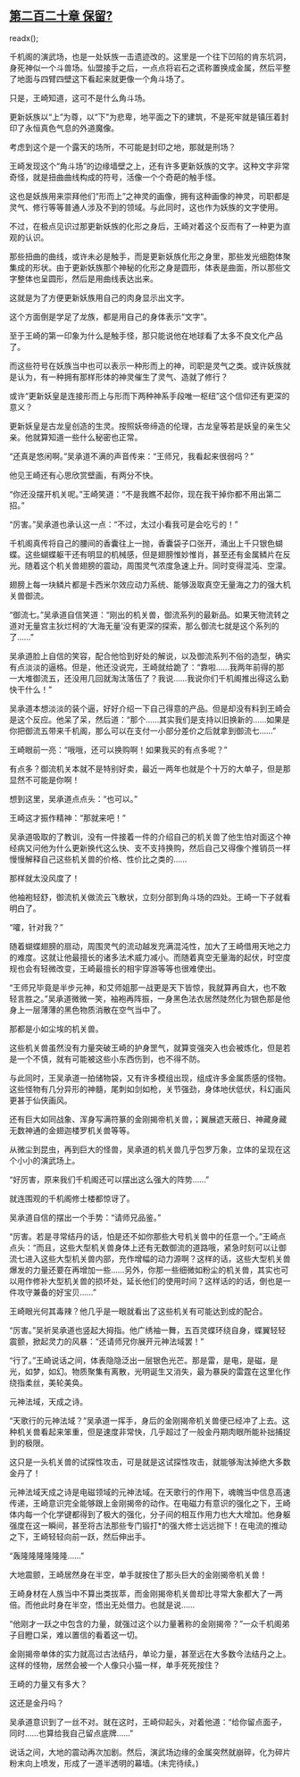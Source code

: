 ## [第二百二十章 保留?](https://www.xxbiquge.com/11_11207/9106204.html)
readx();

  千机阁的演武场，也是一处妖族一击遗迹改的。这里是一个往下凹陷的肯东坑洞，身死神似一个斗兽场。仙盟接手之后，一点点将岩石之谎称置换成金属，然后平整了地面与四臂四壁这下看起来就更像一个角斗场了。

  只是，王崎知道，这可不是什么角斗场。

  更新妖族以“上”为尊，以“下”为悲卑，地平面之下的建筑，不是死牢就是镇压着封印了永恒真色气息的外道魔像。

  考虑到这个是一个露天的场所，不可能是封印之地，那就是刑场？

  王崎发现这个“角斗场”的边缘墙壁之上，还有许多更新妖族的文字。这种文字非常奇怪，就是扭曲曲线构成的符号，活像一个个奇葩的触手怪。

  这也是妖族用来崇拜他们“形而上”之神灵的画像，拥有这种画像的神灵，司职都是灵气、修行等等普通人涉及不到的领域。与此同时，这也作为妖族的文字使用。

  不过，在极点见识过那更新妖族的化形之身后，王崎对着这个反而有了一种更为直观的认识。

  那些扭曲的曲线，或许未必是触手，而是更新妖族化形之身里，那些发光细胞体聚集成的形状。由于更新妖族那个神秘的化形之身是圆形，体表是曲面，所以那些文字整体也呈圆形，然后是用曲线表达出来。

  这就是为了方便更新妖族用自己的肉身显示出文字。

  这个方面倒是学足了龙族，都是用自己的身体表示“文字”。

  至于王崎的第一印象为什么是触手怪，那只能说他在地球看了太多不良文化产品了。

  而这些符号在妖族当中也可以表示一种形而上的神，司职是灵气之类。或许妖族就是认为，有一种拥有那样形体的神灵催生了灵气、造就了修行？

  或许“更新妖皇是连接形而上与形而下两种神系手段唯一枢纽”这个信仰还有更深的意义？

  更新妖皇是古龙皇创造的生灵。按照妖帝缔造的伦理，古龙皇等若是妖皇的亲生父亲。他就算知道一些什么秘密也正常。

  “还真是悠闲啊。”吴承道不满的声音传来：“王师兄，我看起来很弱吗？”

  他见王崎还有心思欣赏壁画，有两分不快。

  “你还没摆开机关呢。”王崎笑道：“不是我瞧不起你，现在我干掉你都不用出第二招。”

  “厉害。”吴承道也承认这一点：“不过，太过小看我可是会吃亏的！”

  千机阁真传将自己的腰间的香囊往上一抛，香囊袋子口张开，涌出上千只银色蝴蝶。这些蝴蝶躯干还有明显的机械感，但是翅膀惟妙惟肖，甚至还有金属鳞片在反光。随着这个机关兽翅膀的震动，周围灵气浓度急速上升。同时变得混沌、空濛。

  翅膀上每一块鳞片都是卡西米尔效应动力系统、能够汲取真空无量海之力的强大机关兽御流。

  “御流七。”吴承道自信笑道：“刚出的机关兽，御流系列的最新品。如果天物流转之道对无量宫主狄烂柯的‘大海无量’没有更深的探索，那么御流七就是这个系列的了……”

  吴承道脸上自信的笑容，配合他恰到好处的解说，以及御流系列不俗的造型，确实有点淡淡的逼格。但是，他还没说完，王崎就给跪了：“靠啦……我两年前得的那一大堆御流五，还没用几回就淘汰落伍了？我说……我说你们千机阁推出得这么勤快干什么！”

  吴承道本想淡淡的装个逼，好好介绍一下自己得意的产品。但是却没有料到王崎会是这个反应。他呆了呆，然后道：“那个……其实我们是支持以旧换新的……如果是你把御流五带来千机阁，那么可以在支付一小部分差价之后就拿到御流七……”

  王崎眼前一亮：“哦哦，还可以换购啊！如果我买的有点多呢？”

  有点多？御流机关本就不是特别好卖，最近一两年也就是个十万的大单子，但是那显然不可能是你啊！

  想到这里，吴承道点点头：“也可以。”

  王崎这才振作精神：“那就来吧！”

  吴承道吸取的了教训，没有一件接着一件的介绍自己的机关兽了他生怕对面这个神经病又问他为什么更新换代这么快、支不支持换购，然后自己又得像个推销员一样慢慢解释自己这些机关兽的价格、性价比之类的……

  那样就太没风度了！

  他袖袍轻舒，御流机关做流云飞散状，立刻分部到角斗场的四处。王崎一下子就看明白了。

  “嚯，针对我？”

  随着蝴蝶翅膀的扇动，周围灵气的流动越发充满混沌性，加大了王崎借用天地之力的难度。这就让他最擅长的诸多法术威力减小。而随着真空无量海的起伏，时空度规也会有轻微改变，王崎最擅长的相宇穿游等等也很难使出。

  “王师兄毕竟是半步元神，和艾师姐那一战更是天下皆惊，我就算再自大，也不敢轻言胜之。”吴承道微微一笑，袖袍再阵振，一身黑色法衣居然陡然化为银色那是他身上一层薄薄的黑色物质消散在空气当中了。

  那都是小如尘埃的机关兽。

  这些机关兽虽然没有力量突破王崎的护身罡气，就算变强突入也会被炼化，但是若是一个不慎，就有可能被这些小东西伤到，也不得不防。

  与此同时，王吴承道一拍储物袋，又有许多模组出现，组成许多金属质感的怪物。这些怪物有几分异形的神髓，尾刺如剑如枪，关节强劲，身体地伏低伏，科幻画风更甚于仙侠画风。

  还有巨大如同战象、浑身写满符篆的金刚揭帝机关兽，；翼展遮天蔽日、神藏身藏无数神通的金翅迦楼罗机关兽等等。

  从微尘到昆虫，再到巨大的怪兽，吴承道的机关兽几乎包罗万象，立体的呈现在这个小小的演武场上。

  “好厉害，原来我们千机阁还可以摆出这么强大的阵势……”

  就连围观的千机阁修士楼都惊讶了。

  吴承道自信的摆出一个手势：“请师兄品鉴。”

  “厉害。若是寻常结丹的话，怕是还不如你那些大号机关兽中的任意一个。”王崎点点头：“而且，这些大型机关兽身体上还有无数御流的道路哦，紧急时刻可以让御流七进入这些大型机关兽内部，充作增幅的动力源啊？这样的话，这些大型机关兽爆发的力量还要在再增加一些……另外，你那一些细微如粉尘的机关兽，其实也可以用作修补大型机关兽的损坏处，延长他们的使用时间？这样话的的话，倒也是一件攻守兼备的好宝贝……”

  王崎眼光何其毒辣？他几乎是一眼就看出了这些机关有可能达到成的配合。

  “厉害。”吴祈吴承道也竖起大拇指。他广绣袖一舞，五百灵蝶环绕自身，蝶翼轻轻震颤，掀起灵力的风暴：“还请师兄你展开元神法域罢！”

  “行了。”王崎说话之间，体表隐隐泛出一层银色光芒。那是雷，是电，是磁，是光，如梦，如幻。物质聚集有离散，光明诞生又消失，最为暴戾的雷霆在这里化作绕指柔丝，美轮美奂。

  元神法域，天成之诗。

  “天歌行的元神法域？”吴承道一挥手，身后的金刚揭帝机关兽便已经冲了上去。这种机关兽看起来笨重，但是速度非常快，几乎超过了一般金丹期肉眼所能补拙捕捉到的极限。

  这只是一头机关兽的试探性攻击，可是就是这试探性攻击，就能够淘汰掉绝大多数金丹了！

  元神法域天成之诗是电磁领域的元神法域。在天歌行的作用下，魂魄当中信息高速传递，王崎意识完全能够跟上金刚揭帝的动作。在电磁力有意识的强化之下，王崎体内每一个化学键都得到了极大的强化，分子间的相互作用力也大大增加。他身躯强度在这一瞬间，甚至将古法那些专门锻打*的强大修士远远抛下！在电流的推动之下，王崎轻轻向前一跃，然后伸出手。

  “轰隆隆隆隆隆隆……”

  大地震颤，王崎居然身在半空，单手就按住了那头巨大的金刚揭帝机关兽！

  王崎身材在人族当中不算出类拔萃，而金刚揭帝机关兽却比寻常大象都大了一两倍。而他此时身在半空，悟出无处借力。也就是说……

  “他刚才一跃之中包含的力量，就强过这个以力量著称的金刚揭帝？”一众千机阁弟子目瞪口呆，难以置信的看着这一切。

  金刚揭帝单体的实力就高过古法结丹，单论力量，甚至远在大多数今法结丹之上。这样的怪物，居然会被一个人像只小猫一样，单手死死按住？

  王崎的力量又有多大？

  这还是金丹吗？

  吴承道意识到了一丝不对。就在这时，王崎仰起头，对着他道：“给你留点面子，同时……也算给我自己留点底牌……”

  说话之间，大地的震动再次加剧。然后，演武场边缘的金属突然就崩碎，化为碎片粉末向上喷发，形成了一道半透明的幕墙。(未完待续。)
